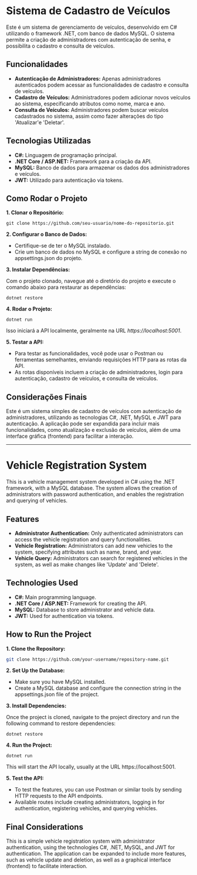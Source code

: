 # Sistema de Cadastro de Veículos

Este é um sistema de gerenciamento de veículos, desenvolvido em C# utilizando o framework .NET, com banco de dados MySQL. O sistema permite a criação de administradores com autenticação de senha, e possibilita o cadastro e consulta de veículos.

## Funcionalidades

- **Autenticação de Administradores:** Apenas administradores autenticados podem acessar as funcionalidades de cadastro e consulta de veículos.
- **Cadastro de Veículos:** Administradores podem adicionar novos veículos ao sistema, especificando atributos como nome, marca e ano.
- **Consulta de Veículos:** Administradores podem buscar veículos cadastrados no sistema, assim como fazer alterações do tipo 'Atualizar'e 'Deletar'.

## Tecnologias Utilizadas

- **C#:** Linguagem de programação principal.
- **.NET Core / ASP.NET:** Framework para a criação da API.
- **MySQL:** Banco de dados para armazenar os dados dos administradores e veículos.
- **JWT:** Utilizado para autenticação via tokens.

## Como Rodar o Projeto

**1. Clonar o Repositório:**

```git clone https://github.com/seu-usuario/nome-do-repositorio.git```

**2. Configurar o Banco de Dados:**

- Certifique-se de ter o MySQL instalado.
- Crie um banco de dados no MySQL e configure a string de conexão no appsettings.json do projeto.

**3. Instalar Dependências:**

Com o projeto clonado, navegue até o diretório do projeto e execute o comando abaixo para restaurar as dependências:

```dotnet restore```

**4. Rodar o Projeto:**

```dotnet run```

Isso iniciará a API localmente, geralmente na URL *https://localhost:5001*.

**5. Testar a API:**

- Para testar as funcionalidades, você pode usar o Postman ou ferramentas semelhantes, enviando requisições HTTP para as rotas da API.
- As rotas disponíveis incluem a criação de administradores, login para autenticação, cadastro de veículos, e consulta de veículos.

## Considerações Finais

Este é um sistema simples de cadastro de veículos com autenticação de administradores, utilizando as tecnologias C#, .NET, MySQL e JWT para autenticação. A aplicação pode ser expandida para incluir mais funcionalidades, como atualização e exclusão de veículos, além de uma interface gráfica (frontend) para facilitar a interação.

--------------------------------

# Vehicle Registration System

This is a vehicle management system developed in C# using the .NET framework, with a MySQL database. The system allows the creation of administrators with password authentication, and enables the registration and querying of vehicles.

## Features

- **Administrator Authentication:** Only authenticated administrators can access the vehicle registration and query functionalities.
- **Vehicle Registration:** Administrators can add new vehicles to the system, specifying attributes such as name, brand, and year.
- **Vehicle Query:** Administrators can search for registered vehicles in the system, as well as make changes like 'Update' and 'Delete'.

## Technologies Used

- **C#:** Main programming language.
- **.NET Core / ASP.NET:** Framework for creating the API.
- **MySQL:** Database to store administrator and vehicle data.
- **JWT:** Used for authentication via tokens.

## How to Run the Project

**1. Clone the Repository:**

```bash
git clone https://github.com/your-username/repository-name.git
```

**2. Set Up the Database:**

- Make sure you have MySQL installed.
- Create a MySQL database and configure the connection string in the appsettings.json file of the project.

**3. Install Dependencies:**

Once the project is cloned, navigate to the project directory and run the following command to restore dependencies:

```dotnet restore```

**4. Run the Project:**

```dotnet run```

This will start the API locally, usually at the URL https://localhost:5001.

**5. Test the API:**

- To test the features, you can use Postman or similar tools by sending HTTP requests to the API endpoints.
- Available routes include creating administrators, logging in for authentication, registering vehicles, and querying vehicles.

## Final Considerations

This is a simple vehicle registration system with administrator authentication, using the technologies C#, .NET, MySQL, and JWT for authentication. The application can be expanded to include more features, such as vehicle update and deletion, as well as a graphical interface (frontend) to facilitate interaction.
